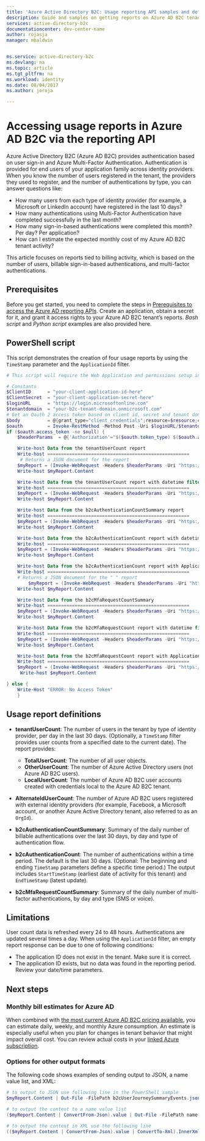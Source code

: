 ```yaml
---
title: 'Azure Active Directory B2C: Usage reporting API samples and definitions | Microsoft Docs'
description: Guide and samples on getting reports on Azure AD B2C tenant users, authentications, and multi-factor authentications
services: active-directory-b2c
documentationcenter: dev-center-name
author: rojasja
manager: mbaldwin


ms.service: active-directory-b2c
ms.devlang: na
ms.topic: article
ms.tgt_pltfrm: na
ms.workload: identity
ms.date: 08/04/2017
ms.author: joroja

---
```

# Accessing usage reports in Azure AD B2C via the reporting API

Azure Active Directory B2C (Azure AD B2C) provides authentication based on user sign-in and Azure Multi-Factor Authentication. Authentication is provided for end users of your application family across identity providers. When you know the number of users registered in the tenant, the providers they used to register, and the number of authentications by type, you can answer questions like:
* How many users from each type of identity provider (for example, a Microsoft or LinkedIn account) have registered in the last 10 days?
* How many authentications using Multi-Factor Authentication have completed successfully in the last month?
* How many sign-in-based authentications were completed this month? Per day? Per application?
* How can I estimate the expected monthly cost of my Azure AD B2C tenant activity?

This article focuses on reports tied to billing activity, which is based on the number of users, billable sign-in-based authentications, and multi-factor authentications.


## Prerequisites
Before you get started, you need to complete the steps in [Prerequisites to access the Azure AD reporting APIs](https://azure.microsoft.com/documentation/articles/active-directory-reporting-api-getting-started/). Create an application, obtain a secret for it, and grant it access rights to your Azure AD B2C tenant’s reports. *Bash script* and *Python script* examples are also provided here. 

## PowerShell script
This script demonstrates the creation of four usage reports by using the `TimeStamp` parameter and the `ApplicationId` filter.

```powershell
# This script will require the Web Application and permissions setup in Azure Active Directory

# Constants
$ClientID      = "your-client-application-id-here"  
$ClientSecret  = "your-client-application-secret-here"
$loginURL      = "https://login.microsoftonline.com"
$tenantdomain  = "your-b2c-tenant-domain.onmicrosoft.com"  
# Get an Oauth 2 access token based on client id, secret and tenant domain
$body          = @{grant_type="client_credentials";resource=$resource;client_id=$ClientID;client_secret=$ClientSecret}
$oauth         = Invoke-RestMethod -Method Post -Uri $loginURL/$tenantdomain/oauth2/token?api-version=1.0 -Body $body
if ($oauth.access_token -ne $null) {
    $headerParams  = @{'Authorization'="$($oauth.token_type) $($oauth.access_token)"}

    Write-host Data from the tenantUserCount report
    Write-host ====================================================
	 # Returns a JSON document for the report
    $myReport = (Invoke-WebRequest -Headers $headerParams -Uri "https://graph.windows.net/$tenantdomain/reports/tenantUserCount?api-version=beta")
    Write-host $myReport.Content

    Write-host Data from the tenantUserCount report with datetime filter
    Write-host ====================================================
    $myReport = (Invoke-WebRequest -Headers $headerParams -Uri "https://graph.windows.net/$tenantdomain/reports/tenantUserCount?%24filter=TimeStamp+gt+2016-10-15&api-version=beta")
    Write-host $myReport.Content

    Write-host Data from the b2cAuthenticationCountSummary report
    Write-host ====================================================
    $myReport = (Invoke-WebRequest -Headers $headerParams -Uri "https://graph.windows.net/$tenantdomain/reports/b2cAuthenticationCountSummary?api-version=beta")
    Write-host $myReport.Content

	Write-host Data from the b2cAuthenticationCount report with datetime filter
    Write-host ====================================================
    $myReport = (Invoke-WebRequest -Headers $headerParams -Uri "https://graph.windows.net/$tenantdomain/reports/b2cAuthenticationCount?%24filter=TimeStamp+gt+2016-09-20+and+TimeStamp+lt+2016-10-03&api-version=beta")
    Write-host $myReport.Content

	Write-host Data from the b2cAuthenticationCount report with ApplicationId filter
    Write-host ====================================================
    # Returns a JSON document for the " " report
        $myReport = (Invoke-WebRequest -Headers $headerParams -Uri "https://graph.windows.net/$tenantdomain/reports/b2cAuthenticationCount?%24filter=ApplicationId+eq+ada78934-a6da-4e69-b816-10de0d79db1d&api-version=beta")
    Write-host $myReport.Content

	Write-host Data from the b2cMfaRequestCountSummary
    Write-host ====================================================
    $myReport = (Invoke-WebRequest -Headers $headerParams -Uri "https://graph.windows.net/$tenantdomain/reports/b2cMfaRequestCountSummary?api-version=beta")
    Write-host $myReport.Content

    Write-host Data from the b2cMfaRequestCount report with datetime filter
    Write-host ====================================================
    $myReport = (Invoke-WebRequest -Headers $headerParams -Uri "https://graph.windows.net/$tenantdomain/reports/b2cMfaRequestCount?%24filter=TimeStamp+gt+2016-09-10+and+TimeStamp+lt+2016-10-04&api-version=beta")
    Write-host $myReport.Content

	Write-host Data from the b2cMfaRequestCount report with ApplicationId filter
    Write-host ====================================================
   	$myReport = (Invoke-WebRequest -Headers $headerParams -Uri "https://graph.windows.net/$tenantdomain/reports/b2cMfaRequestCountSummary?%24filter=ApplicationId+eq+ada78934-a6da-4e69-b816-10de0d79db1d&api-version=beta")
	 Write-host $myReport.Content

} else {
    Write-Host "ERROR: No Access Token"
    }
```


## Usage report definitions
* **tenantUserCount**: The number of users in the tenant by type of identity provider, per day in the last 30 days. (Optionally, a `TimeStamp` filter provides user counts from a specified date to the current date). The report provides:
  * **TotalUserCount**: The number of all user objects.
  * **OtherUserCount**: The number of Azure Active Directory users (not Azure AD B2C users).
  * **LocalUserCount**: The number of Azure AD B2C user accounts created with credentials local to the Azure AD B2C tenant.

* **AlternateIdUserCount**: The number of Azure AD B2C users registered with external identity providers (for example, Facebook, a Microsoft account, or another Azure Active Directory tenant, also referred to as an `OrgId`).

* **b2cAuthenticationCountSummary**: Summary of the daily number of billable authentications over the last 30 days, by day and type of authentication flow.

* **b2cAuthenticationCount**: The number of authentications within a time period. The default is the last 30 days.  (Optional: The beginning and ending `TimeStamp` parameters define a specific time period.) The output includes `StartTimeStamp` (earliest date of activity for this tenant) and `EndTimeStamp` (latest update).

* **b2cMfaRequestCountSummary**: Summary of the daily number of multi-factor authentications, by day and type (SMS or voice).


## Limitations
User count data is refreshed every 24 to 48 hours. Authentications are updated several times a day. When using the `ApplicationId` filter, an empty report response can be due to one of following conditions:
  * The application ID does not exist in the tenant. Make sure it is correct.
  * The application ID exists, but no data was found in the reporting period. Review your date/time parameters.


## Next steps
### Monthly bill estimates for Azure AD
When combined with [the most current Azure AD B2C pricing available](https://azure.microsoft.com/pricing/details/active-directory-b2c/), you can estimate daily, weekly, and monthly Azure consumption.  An estimate is especially useful when you plan for changes in tenant behavior that might impact overall cost. You can review actual costs in your [linked Azure subscription](active-directory-b2c-how-to-enable-billing.md).

### Options for other output formats
The following code shows examples of sending output to JSON, a name value list, and XML:
```powershell
# to output to JSON use following line in the PowerShell sample
$myReport.Content | Out-File -FilePath b2cUserJourneySummaryEvents.json -Force

# to output the content to a name value list
($myReport.Content | ConvertFrom-Json).value | Out-File -FilePath name-your-file.txt -Force

# to output the content in XML use the following line
(($myReport.Content | ConvertFrom-Json).value | ConvertTo-Xml).InnerXml | Out-File -FilePath name-your-file.xml -Force
```
